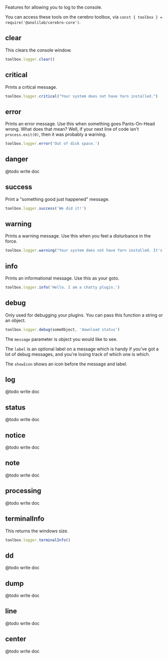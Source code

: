 Features for allowing you to log to the console.

You can access these tools on the cerebro toolbox, via `const { toolbox } = require('@anolilab/cerebro-core')`.

## clear

This clears the console window.

```js
toolbox.logger.clear()
```

## critical

Prints a critical message.

```js
toolbox.logger.critical("Your system does not have Yarn installed.")
```

## error

Prints an error message. Use this when something goes Pants-On-Head wrong. What does that mean?
Well, if your next line of code isn't `process.exit(0)`, then it was probably a warning.

```js
toolbox.logger.error('Out of disk space.')
```

## danger
@todo write doc

## success

Print a "something good just happened" message.

```js
toolbox.logger.success('We did it!')
```

## warning

Prints a warning message. Use this when you feel a disturbance in the force.

```js
toolbox.logger.warning("Your system does not have Yarn installed. It's awesome.")
```

## info

Prints an informational message. Use this as your goto.

```js
toolbox.logger.info('Hello. I am a chatty plugin.')
```

## debug

Only used for debugging your plugins. You can pass this function a string or an object.

```js
toolbox.logger.debug(someObject, 'download status')
```

The `message` parameter is object you would like to see.

The `label` is an optional label on a message which is handy if you've got a lot of debug messages, and
you're losing track of which one is which.

The `showIcon` shows an icon before the message and label.

## log
@todo write doc

## status
@todo write doc

## notice
@todo write doc

## note
@todo write doc

## processing
@todo write doc

## terminalInfo

This returns the windows size.

```js
toolbox.logger.terminalInfo()
```

## dd
@todo write doc

## dump
@todo write doc

## line
@todo write doc

## center
@todo write doc
